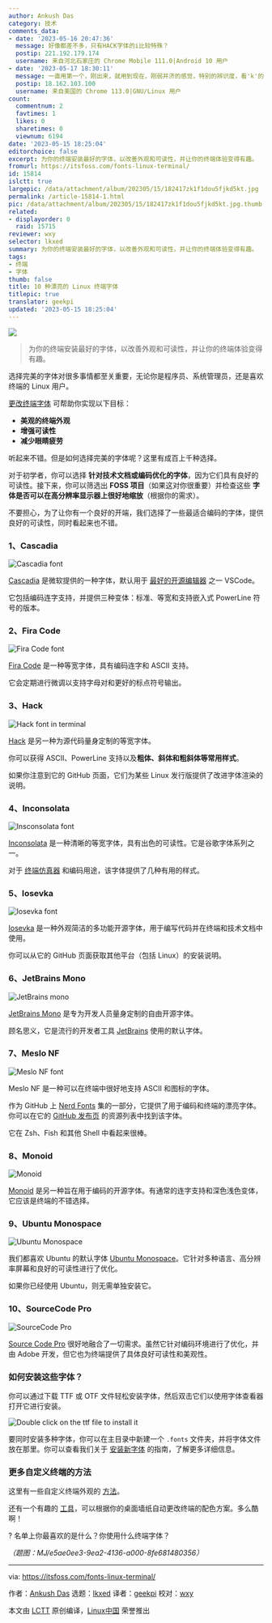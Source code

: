 ```yaml
---
author: Ankush Das
category: 技术
comments_data:
- date: '2023-05-16 20:47:36'
  message: 好像都差不多，只有HACK字体的i比较特殊？
  postip: 221.192.179.174
  username: 来自河北石家庄的 Chrome Mobile 111.0|Android 10 用户
- date: '2023-05-17 18:30:11'
  message: 一直用第一个，刚出来，就用到现在，刚弱并济的感觉，特别的辨识度，看'k'的上翘
  postip: 18.162.103.100
  username: 来自美国的 Chrome 113.0|GNU/Linux 用户
count:
  commentnum: 2
  favtimes: 1
  likes: 0
  sharetimes: 0
  viewnum: 6194
date: '2023-05-15 18:25:04'
editorchoice: false
excerpt: 为你的终端安装最好的字体，以改善外观和可读性，并让你的终端体验变得有趣。
fromurl: https://itsfoss.com/fonts-linux-terminal/
id: 15814
islctt: true
largepic: /data/attachment/album/202305/15/182417zk1f1dou5fjkd5kt.jpg
permalink: /article-15814-1.html
pic: /data/attachment/album/202305/15/182417zk1f1dou5fjkd5kt.jpg.thumb.jpg
related:
- displayorder: 0
  raid: 15715
reviewer: wxy
selector: lkxed
summary: 为你的终端安装最好的字体，以改善外观和可读性，并让你的终端体验变得有趣。
tags:
- 终端
- 字体
thumb: false
title: 10 种漂亮的 Linux 终端字体
titlepic: true
translator: geekpi
updated: '2023-05-15 18:25:04'
---
```


![](/data/attachment/album/202305/15/182417zk1f1dou5fjkd5kt.jpg)



> 
> 为你的终端安装最好的字体，以改善外观和可读性，并让你的终端体验变得有趣。
> 
> 
> 


选择完美的字体对很多事情都至关重要，无论你是程序员、系统管理员，还是喜欢终端的 Linux 用户。


[更改终端字体](https://itsfoss.com/change-terminal-font-ubuntu/) 可帮助你实现以下目标：


* **美观的终端外观**
* **增强可读性**
* **减少眼睛疲劳**


听起来不错。但是如何选择完美的字体呢？这里有成百上千种选择。


对于初学者，你可以选择 **针对技术文档或编码优化的字体**，因为它们具有良好的可读性。接下来，你可以筛选出 **FOSS 项目**（如果这对你很重要）并检查这些 **字体是否可以在高分辨率显示器上很好地缩放**（根据你的需求）。


不要担心，为了让你有一个良好的开端，我们选择了一些最适合编码的字体，提供良好的可读性，同时看起来也不错。


### 1、Cascadia


![Cascadia font](/data/attachment/album/202305/15/182504kzwc22erwyimb62n.png)


[Cascadia](https://github.com/microsoft/cascadia-code) 是微软提供的一种字体，默认用于 [最好的开源编辑器](https://itsfoss.com/best-modern-open-source-code-editors-for-linux/) 之一 VSCode。


它包括编码连字支持，并提供三种变体：标准、等宽和支持嵌入式 PowerLine 符号的版本。


### 2、Fira Code


![Fira Code font](/data/attachment/album/202305/15/182504bchkohs1lj8pgdoe.png)


[Fira Code](https://github.com/tonsky/FiraCode) 是一种等宽字体，具有编码连字和 ASCII 支持。


它会定期进行微调以支持字母对和更好的标点符号输出。


### 3、Hack


![Hack font in terminal](/data/attachment/album/202305/15/182504eeyqvwhs59nse6zf.png)


[Hack](https://github.com/source-foundry/Hack) 是另一种为源代码量身定制的等宽字体。


你可以获得 ASCII、PowerLine 支持以及**粗体、斜体和粗斜体等常用样式**。


如果你注意到它的 GitHub 页面，它们为某些 Linux 发行版提供了改进字体渲染的说明。


### 4、Inconsolata


![Insconsolata font](/data/attachment/album/202305/15/182504xexdjefljdlkh8fa.png)


[Inconsolata](https://fonts.google.com/specimen/Inconsolata) 是一种清晰的等宽字体，具有出色的可读性。它是谷歌字体系列之一。


对于 [终端仿真器](https://itsfoss.com/linux-terminal-emulators/) 和编码用途，该字体提供了几种有用的样式。


### 5、Iosevka


![Iosevka font](/data/attachment/album/202305/15/182505qj53z8v5v53i8i13.png)


[Iosevka](https://github.com/be5invis/Iosevka) 是一种外观简洁的多功能开源字体，用于编写代码并在终端和技术文档中使用。


你可以从它的 GitHub 页面获取其他平台（包括 Linux）的安装说明。


### 6、JetBrains Mono


![JetBrains mono](/data/attachment/album/202305/15/182505xkmb869kbg6i8498.png)


[JetBrains Mono](https://github.com/JetBrains/JetBrainsMono) 是专为开发人员量身定制的自由开源字体。


顾名思义，它是流行的开发者工具 [JetBrains](https://www.jetbrains.com/) 使用的默认字体。


### 7、Meslo NF


![Meslo NF font](/data/attachment/album/202305/15/182505pgxpy8sarnzghrrn.png)


Meslo NF 是一种可以在终端中很好地支持 ASCII 和图标的字体。


作为 GitHub 上 [Nerd Fonts](https://github.com/ryanoasis/nerd-fonts/) 集的一部分，它提供了用于编码和终端的漂亮字体。你可以在它的 [GitHub 发布页](https://github.com/ryanoasis/nerd-fonts/releases/tag/v3.0.0) 的资源列表中找到该字体。


它在 Zsh、Fish 和其他 Shell 中看起来很棒。


### 8、Monoid


![Monoid](/data/attachment/album/202305/15/182505a3tmzgwty73gqhj3.png)


[Monoid](https://larsenwork.com/monoid/) 是另一种旨在用于编码的开源字体。有通常的连字支持和深色浅色变体，它应该是终端的不错选择。


### 9、Ubuntu Monospace


![Ubuntu Monospace](/data/attachment/album/202305/15/182506fx6adeh93l3v1lt1.png)


我们都喜欢 Ubuntu 的默认字体 [Ubuntu Monospace](https://design.ubuntu.com/font)。它针对多种语言、高分辨率屏幕和良好的可读性进行了优化。


如果你已经使用 Ubuntu，则无需单独安装它。


### 10、SourceCode Pro


![SourceCode Pro](/data/attachment/album/202305/15/182506iqdcptqw5t2pptqq.png)


[Source Code Pro](https://github.com/adobe-fonts/source-code-pro) 很好地融合了一切需求。虽然它针对编码环境进行了优化，并由 Adobe 开发，但它也为终端提供了具体良好可读性和美观性。


### 如何安装这些字体？


你可以通过下载 TTF 或 OTF 文件轻松安装字体，然后双击它们以使用字体查看器打开它进行安装。


![Double click on the ttf file to install it](/data/attachment/album/202305/15/182506jy8vixu18a41nhay.png)


要同时安装多种字体，你可以在主目录中新建一个 `.fonts` 文件夹，并将字体文件放在那里。你可以查看我们关于 [安装新字体](https://itsfoss.com/install-fonts-ubuntu/) 的指南，了解更多详细信息。


### 更多自定义终端的方法


这里有一些自定义终端外观的 [方法](https://itsfoss.com/customize-linux-terminal/)。


还有一个有趣的 [工具](https://itsfoss.com/pywal/)，可以根据你的桌面墙纸自动更改终端的配色方案。多么酷啊！


? 名单上你最喜欢的是什么？你使用什么终端字体？


*（题图：MJ/e5ae0ee3-9ea2-4136-a000-8fe681480356）*




---


via: <https://itsfoss.com/fonts-linux-terminal/>


作者：[Ankush Das](https://itsfoss.com/author/ankush/) 选题：[lkxed](https://github.com/lkxed/) 译者：[geekpi](https://github.com/geekpi) 校对：[wxy](https://github.com/wxy)


本文由 [LCTT](https://github.com/LCTT/TranslateProject) 原创编译，[Linux中国](https://linux.cn/) 荣誉推出